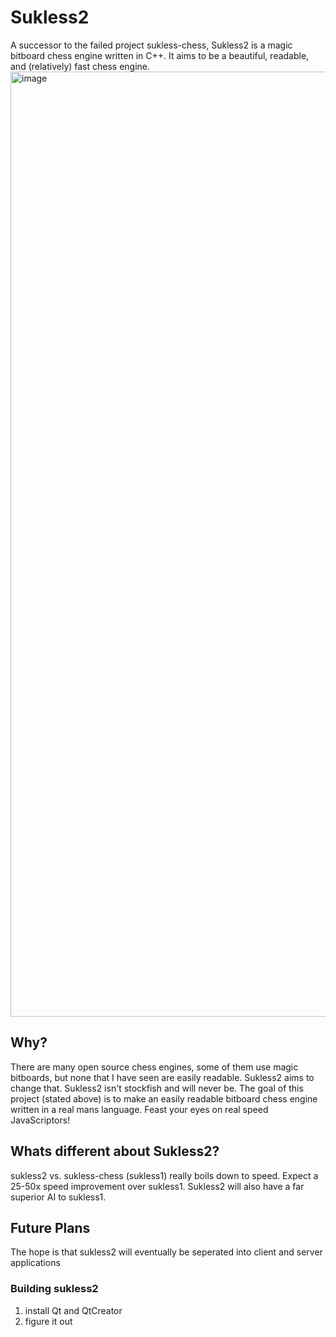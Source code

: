 # Sukless2
A successor to the failed project sukless-chess, Sukless2 is a magic bitboard chess engine
written in C++. It aims to be a beautiful, readable, and (relatively) fast chess engine.
<img width="1512" alt="image" src="https://github.com/DrSegMcFault/sukless2/assets/125482233/15269d77-8eaa-41e7-af67-14cc20c52450">
## Why?
There are many open source chess engines, some of them use magic bitboards, but none that I 
have seen are easily readable. Sukless2 aims to change that. Sukless2 isn't stockfish and 
will never be. The goal of this project (stated above) is to make an easily readable bitboard
chess engine written in a real mans language. Feast your eyes on real speed JavaScriptors!

## Whats different about Sukless2?
sukless2 vs. sukless-chess (sukless1) really boils down to speed. Expect a 25-50x speed
improvement over sukless1. Sukless2 will also have a far superior AI to sukless1.

## Future Plans
The hope is that sukless2 will eventually be seperated into client and server
applications

### Building sukless2
1. install Qt and QtCreator
2. figure it out
